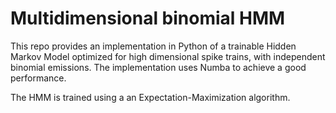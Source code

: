 # Multidimensional binomial HMM
This repo provides an implementation in Python of a trainable Hidden Markov Model optimized for high dimensional spike trains, with independent binomial emissions. The implementation uses Numba to achieve a good performance.

The HMM is trained using a an Expectation-Maximization algorithm.

